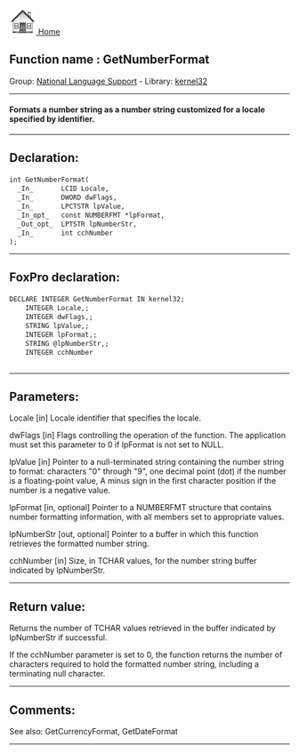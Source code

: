 [<img src="../../images/home.png"> Home ](https://github.com/VFPX/Win32API)  

## Function name : GetNumberFormat
Group: [National Language Support](../../functions_group.md#National_Language_Support)  -  Library: [kernel32](../../../libraries.md#kernel32)  
***  


#### Formats a number string as a number string customized for a locale specified by identifier.
***  


## Declaration:
```foxpro  
int GetNumberFormat(
  _In_       LCID Locale,
  _In_       DWORD dwFlags,
  _In_       LPCTSTR lpValue,
  _In_opt_   const NUMBERFMT *lpFormat,
  _Out_opt_  LPTSTR lpNumberStr,
  _In_       int cchNumber
);  
```  
***  


## FoxPro declaration:
```foxpro  
DECLARE INTEGER GetNumberFormat IN kernel32;
	INTEGER Locale,;
	INTEGER dwFlags,;
	STRING lpValue,;
	INTEGER lpFormat,;
	STRING @lpNumberStr,;
	INTEGER cchNumber
  
```  
***  


## Parameters:
Locale [in]
Locale identifier that specifies the locale. 

dwFlags [in]
Flags controlling the operation of the function. The application must set this parameter to 0 if lpFormat is not set to NULL.

lpValue [in]
Pointer to a null-terminated string containing the number string to format: characters "0" through "9", one decimal point (dot) if the number is a floating-point value, A minus sign in the first character position if the number is a negative value.

lpFormat [in, optional]
Pointer to a NUMBERFMT structure that contains number formatting information, with all members set to appropriate values.

lpNumberStr [out, optional]
Pointer to a buffer in which this function retrieves the formatted number string.

cchNumber [in]
Size, in TCHAR values, for the number string buffer indicated by lpNumberStr.  
***  


## Return value:
Returns the number of TCHAR values retrieved in the buffer indicated by lpNumberStr if successful. 

If the cchNumber parameter is set to 0, the function returns the number of characters required to hold the formatted number string, including a terminating null character.  
***  


## Comments:
See also: GetCurrencyFormat, GetDateFormat   
  
***  

